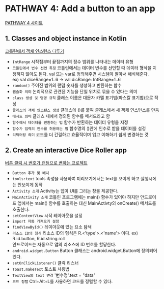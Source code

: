 # PATHWAY 4: Add a button to an app
[PATHWAY 4 사이트](https://developer.android.com/courses/pathways/android-basics-kotlin-four)

## 1. Classes and object instance in Kotlin
[코틀린에서 객체 인스턴스 다루기](https://developer.android.com/codelabs/basic-android-kotlin-training-create-dice-roller-in-kotlin?continue=https%3A%2F%2Fdeveloper.android.com%2Fcourses%2Fpathways%2Fandroid-basics-kotlin-four%23codelab-https%3A%2F%2Fdeveloper.android.com%2Fcodelabs%2Fbasic-android-kotlin-training-create-dice-roller-in-kotlin#0)

- `IntRange` 시작점부터 끝점까지의 정수 범위를 나타내는 데이터 유형
- `코틀린에서 변수 선언 특징` 코틀린에서는 데이터 변수를 선언할 때 데이터 형식을 지정하지 않아도 된다. val 또는 var로 정의해주면 시스템이 알아서 해석해준다.</br>
ex) val diceRange=1..6  → val dicRange: IntRange=1..6
- `random()` 주어진 범위의 랜덤 숫자를 생성하고 반환하는 함수
- `캡슐화 의미` 논리적으로 관련된 기능을 단일 위치로 묶을 수 있다는 의미
- `class 생성 및 명명 규칙` 클래스 이름은 대문자 카멜 표기법(파스칼 표기법)으로 작성
- `클래스의 객체 인스턴스 생성` 클래스에 ()를 붙여 클래스에서 새 객체 인스턴스를 만듬
- `메서드 의미` 클래스 내에서 정의된 함수를 메서드라고 함
- `함수에서 데이터를 반환하는 법` 함수가 반환하는 데이터 유형을 지정
- `함수가 입력의 인수를 허용하는 법` 함수명의 ()안에 인수로 받을 데이터를 설정
- `리팩터링 의미` 코드를 더 간결하고 효율적이며 읽고 이해하기 쉽게 변경하는 것

## 2. Create an interactive Dice Roller app
[버튼 클릭 시 번호가 랜덤으로 변하는 프로젝트](https://developer.android.com/codelabs/basic-android-kotlin-training-create-dice-roller-app-with-button?continue=https%3A%2F%2Fdeveloper.android.com%2Fcourses%2Fpathways%2Fandroid-basics-kotlin-four%23codelab-https%3A%2F%2Fdeveloper.android.com%2Fcodelabs%2Fbasic-android-kotlin-training-create-dice-roller-app-with-button#0)

- `Button 추가 및 배치`
- `tools:text` tools 속성을 사용하여 미리보기에서는 text를 보이게 하고 실행시에는 안보이게 동작
- `Activity 소개` Activity는 앱이 UI를 그리는 창을 제공한다.
- `MainActivity 소개` 코틀린 프로그램에는 main() 함수가 있어야 하지만 안드로이드 앱에서는 main() 함수를 호출하는 대신 MainActivty의 onCreate() 메서드를 호출한다.
- `setContentView` 시작 레이아웃을 설정
- `import 자동 가져오기 설정`
- `findViewById()` 레이아웃에 있는 요소 탐색
- `리소스 ID의 형식` 리소스 ID의 형식은 R.<'type'>.<'name'> 이다. ex) R.id.button, R.id.string.roll</br>
안드로이드는 자동으로 앱의 리소스에 ID 번호를 할당한다.
- `android.widget.Button` Button 클래스는 android.widget.Button에 정의되어 있다.
- `setOnClickListener()` 클릭 리스너
- `Toast.makeText` 토스트 사용법
- `TextView의 text 변경` '변수명'.text = "data"
- `코드 정렬` Ctrl+Alt+L를 사용하면 코드를 정렬할 수 있다.